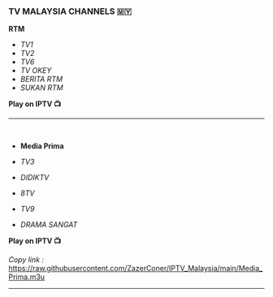 ### TV MALAYSIA CHANNELS :malaysia:

**RTM**

- _TV1_
- _TV2_
- _TV6_
- _TV OKEY_
- _BERITA RTM_
- _SUKAN RTM_

**Play on IPTV :tv:**
<hr>
<br>

- **Media Prima**

- _TV3_
- _DIDIKTV_
- _8TV_
- _TV9_
- _DRAMA SANGAT_

**Play on IPTV :tv:**

_Copy link :_ https://raw.githubusercontent.com/ZazerConer/IPTV_Malaysia/main/Media_Prima.m3u
<hr>
<br>
